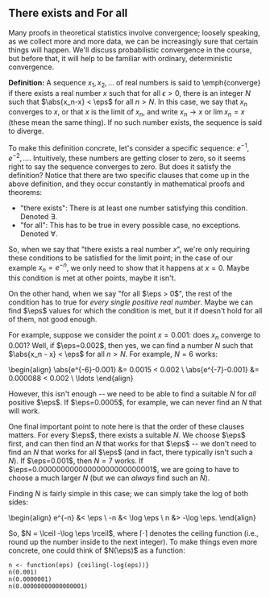 ## There exists and For all

Many proofs in theoretical statistics involve convergence; loosely speaking, as we collect more and more data, we can be increasingly sure that certain things will happen. We'll discuss probabilistic convergence in the course, but before that, it will help to be familiar with ordinary, deterministic convergence.

**Definition:** A sequence $x_1, x_2, \ldots$ of real numbers is said to \emph{converge} if there exists a real number $x$ such that for all $\epsilon > 0$, there is an integer $N$ such that $\abs{x_n-x} < \eps$ for all $n > N$. In this case, we say that $x_n$ converges to $x$, or that $x$ is the limit of $x_n$, and write $x_n \to x$ or $\lim x_n = x$ (these mean the same thing). If no such number exists, the sequence is said to diverge.

To make this definition concrete, let's consider a specific sequence: $e^{-1}, e^{-2}, \ldots$. Intuitively, these numbers are getting closer to zero, so it seems right to say the sequence converges to zero. But does it satisfy the definition? Notice that there are two specific clauses that come up in the above definition, and they occur constantly in mathematical proofs and theorems:

* "there exists": There is at least one number satisfying this condition. Denoted $\exists$.
* "for all": This has to be true in every possible case, no exceptions. Denoted $\forall$.

So, when we say that "there exists a real number $x$", we're only requiring these conditions to be satisfied for the limit point; in the case of our example $x_n = e^{-n}$, we only need to show that it happens at $x=0$. Maybe this condition is met at other points, maybe it isn't.

On the other hand, when we say "for all $\eps > 0$", the rest of the condition has to true for *every single positive real number*. Maybe we can find $\eps$ values for which the condition is met, but it if doesn't hold for all of them, not good enough.

For example, suppose we consider the point $x=0.001$: does $x_n$ converge to 0.001? Well, if $\eps=0.002$, then yes, we can find a number $N$ such that $\abs{x_n - x} < \eps$ for all $n > N$. For example, $N=6$ works:

\begin{align}
\abs{e^{-6}-0.001} &= 0.0015 < 0.002 \\
\abs{e^{-7}-0.001} &= 0.000088 < 0.002 \\
\ldots
\end{align}

However, this isn't enough -- we need to be able to find a suitable $N$ for *all* positive $\eps$. If $\eps=0.0005$, for example, we can never find an $N$ that will work.

One final important point to note here is that the order of these clauses matters. For every $\eps$, there exists a suitable $N$. We choose $\eps$ first, and can then find an $N$ that works for that $\eps$ -- we don't need to find an $N$ that works for all $\eps$ (and in fact, there typically isn't such a $N$). If $\eps=0.001$, then $N=7$ works. If $\eps=0.00000000000000000000000001$, we are going to have to choose a much larger $N$ (but we can *always* find such an $N$).

Finding $N$ is fairly simple in this case; we can simply take the log of both sides:

\begin{align}
e^{-n} &< \eps \\
-n &< \log \eps \\
n &> -\log \eps.
\end{align}

So, $N = \lceil -\log \eps \rceil$, where $\lceil \cdot \rceil$ denotes the ceiling function (i.e., round up the number inside to the next integer). To make things even more concrete, one could think of $N(\eps)$ as a function:

```{r, collapse=TRUE}
n <- function(eps) {ceiling(-log(eps))}
n(0.001)
n(0.0000001)
n(0.00000000000000001)
```
